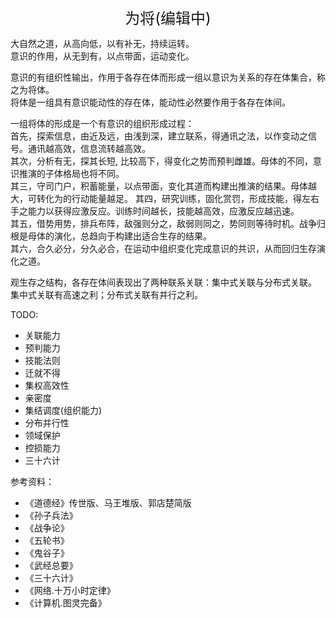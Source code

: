 <center><font size=5>为将(编辑中)</font></center>

大自然之道，从高向低，以有补无，持续运转。<br/>
意识的作用，从无到有，以点带面，运动变化。<br/>

意识的有组织性输出，作用于各存在体而形成一组以意识为关系的存在体集合，称之为将体。<br/>
将体是一组具有意识能动性的存在体，能动性必然要作用于各存在体间。<br/>

一组将体的形成是一个有意识的组织形成过程：<br/>
首先，探索信息，由近及远，由浅到深，建立联系，得通讯之法，以作变动之信号。通讯越高效，信息流转越高效。<br/>
其次，分析有无，探其长短, 比较高下，得变化之势而预判雌雄。母体的不同，意识推演的子体格局也将不同。<br/>
其三，守司门户，积蓄能量，以点带面，变化其道而构建出推演的结果。母体越大，可转化为的行动能量越足。
其四，研究训练，固化赏罚，形成技能，得左右手之能力以获得应激反应。训练时间越长，技能越高效，应激反应越迅速。<br/>
其五，借势用势，排兵布阵，敌强则分之，敌弱则同之，势同则等待时机。战争归根是母体的演化，总趋向于构建出适合生存的结果。<br/>
其六，合久必分，分久必合，在运动中组织变化完成意识的共识，从而回归生存演化之道。<br/>

观生存之结构，各存在体间表现出了两种联系关联：集中式关联与分布式关联。<br/>
集中式关联有高速之利；分布式关联有并行之利。<br/>


TODO: 
* 关联能力
* 预判能力
* 技能法则
* 迁就不得
* 集权高效性
* 亲密度
* 集结调度(组织能力)
* 分布并行性
* 领域保护
* 控损能力
* 三十六计


参考资料：
* 《道德经》传世版、马王堆版、郭店楚简版
* 《孙子兵法》
* 《战争论》
* 《五轮书》
* 《鬼谷子》
* 《武经总要》
* 《三十六计》
* 《网络.十万小时定律》
* 《计算机.图灵完备》

